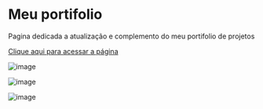 # Meu portifolio

Pagina dedicada a atualização e complemento do meu portifolio de projetos

[Clique aqui para acessar a página](https://portifolio-personalizado.netlify.app)

![image](https://github.com/user-attachments/assets/3b47b68b-368f-4ef5-984a-15385f0b8bc2)

![image](https://github.com/user-attachments/assets/01ff72b2-b612-4159-8cda-249be9f8791c)

![image](https://github.com/user-attachments/assets/b5ce989f-bf33-4510-9ff7-d2ad8ceff747)

